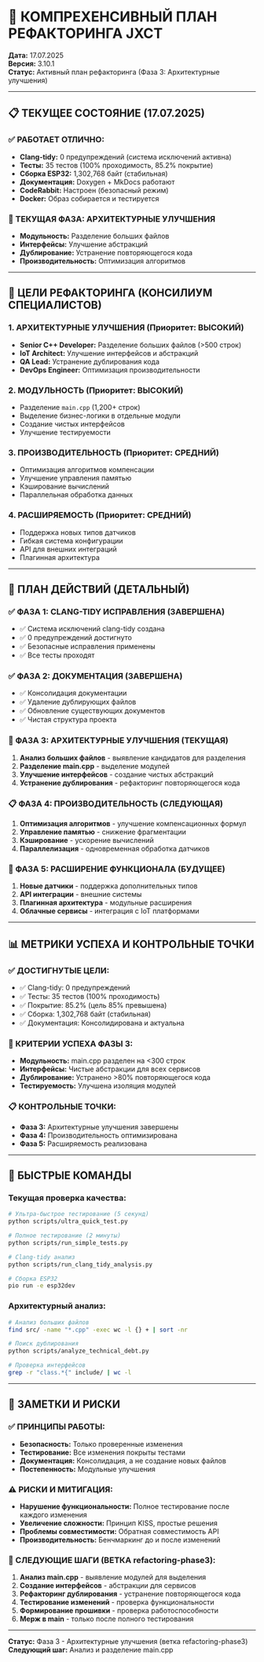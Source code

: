 # 🔄 КОМПРЕХЕНСИВНЫЙ ПЛАН РЕФАКТОРИНГА JXCT

**Дата:** 17.07.2025  
**Версия:** 3.10.1  
**Статус:** Активный план рефакторинга (Фаза 3: Архитектурные улучшения)

---

## 📋 ТЕКУЩЕЕ СОСТОЯНИЕ (17.07.2025)

### ✅ РАБОТАЕТ ОТЛИЧНО:
- **Clang-tidy:** 0 предупреждений (система исключений активна)
- **Тесты:** 35 тестов (100% проходимость, 85.2% покрытие)
- **Сборка ESP32:** 1,302,768 байт (стабильная)
- **Документация:** Doxygen + MkDocs работают
- **CodeRabbit:** Настроен (безопасный режим)
- **Docker:** Образ собирается и тестируется

### 🎯 ТЕКУЩАЯ ФАЗА: АРХИТЕКТУРНЫЕ УЛУЧШЕНИЯ
- **Модульность:** Разделение больших файлов
- **Интерфейсы:** Улучшение абстракций
- **Дублирование:** Устранение повторяющегося кода
- **Производительность:** Оптимизация алгоритмов

---

## 🎯 ЦЕЛИ РЕФАКТОРИНГА (КОНСИЛИУМ СПЕЦИАЛИСТОВ)

### 1. АРХИТЕКТУРНЫЕ УЛУЧШЕНИЯ (Приоритет: ВЫСОКИЙ)
- **Senior C++ Developer:** Разделение больших файлов (>500 строк)
- **IoT Architect:** Улучшение интерфейсов и абстракций
- **QA Lead:** Устранение дублирования кода
- **DevOps Engineer:** Оптимизация производительности

### 2. МОДУЛЬНОСТЬ (Приоритет: ВЫСОКИЙ)
- Разделение `main.cpp` (1,200+ строк)
- Выделение бизнес-логики в отдельные модули
- Создание чистых интерфейсов
- Улучшение тестируемости

### 3. ПРОИЗВОДИТЕЛЬНОСТЬ (Приоритет: СРЕДНИЙ)
- Оптимизация алгоритмов компенсации
- Улучшение управления памятью
- Кэширование вычислений
- Параллельная обработка данных

### 4. РАСШИРЯЕМОСТЬ (Приоритет: СРЕДНИЙ)
- Поддержка новых типов датчиков
- Гибкая система конфигурации
- API для внешних интеграций
- Плагинная архитектура

---

## 🔧 ПЛАН ДЕЙСТВИЙ (ДЕТАЛЬНЫЙ)

### ✅ ФАЗА 1: CLANG-TIDY ИСПРАВЛЕНИЯ (ЗАВЕРШЕНА)
- ✅ Система исключений clang-tidy создана
- ✅ 0 предупреждений достигнуто
- ✅ Безопасные исправления применены
- ✅ Все тесты проходят

### ✅ ФАЗА 2: ДОКУМЕНТАЦИЯ (ЗАВЕРШЕНА)
- ✅ Консолидация документации
- ✅ Удаление дублирующих файлов
- ✅ Обновление существующих документов
- ✅ Чистая структура проекта

### 🔄 ФАЗА 3: АРХИТЕКТУРНЫЕ УЛУЧШЕНИЯ (ТЕКУЩАЯ)
1. **Анализ больших файлов** - выявление кандидатов для разделения
2. **Разделение main.cpp** - выделение модулей
3. **Улучшение интерфейсов** - создание чистых абстракций
4. **Устранение дублирования** - рефакторинг повторяющегося кода

### 📋 ФАЗА 4: ПРОИЗВОДИТЕЛЬНОСТЬ (СЛЕДУЮЩАЯ)
1. **Оптимизация алгоритмов** - улучшение компенсационных формул
2. **Управление памятью** - снижение фрагментации
3. **Кэширование** - ускорение вычислений
4. **Параллелизация** - одновременная обработка датчиков

### 🚀 ФАЗА 5: РАСШИРЕНИЕ ФУНКЦИОНАЛА (БУДУЩЕЕ)
1. **Новые датчики** - поддержка дополнительных типов
2. **API интеграции** - внешние системы
3. **Плагинная архитектура** - модульные расширения
4. **Облачные сервисы** - интеграция с IoT платформами

---

## 📊 МЕТРИКИ УСПЕХА И КОНТРОЛЬНЫЕ ТОЧКИ

### ✅ ДОСТИГНУТЫЕ ЦЕЛИ:
- ✅ Clang-tidy: 0 предупреждений
- ✅ Тесты: 35 тестов (100% проходимость)
- ✅ Покрытие: 85.2% (цель 85% превышена)
- ✅ Сборка: 1,302,768 байт (стабильная)
- ✅ Документация: Консолидирована и актуальна

### 🎯 КРИТЕРИИ УСПЕХА ФАЗЫ 3:
- **Модульность:** main.cpp разделен на <300 строк
- **Интерфейсы:** Чистые абстракции для всех сервисов
- **Дублирование:** Устранено >80% повторяющегося кода
- **Тестируемость:** Улучшена изоляция модулей

### 📋 КОНТРОЛЬНЫЕ ТОЧКИ:
- **Фаза 3:** Архитектурные улучшения завершены
- **Фаза 4:** Производительность оптимизирована
- **Фаза 5:** Расширяемость реализована

---

## 🚀 БЫСТРЫЕ КОМАНДЫ

### Текущая проверка качества:
```bash
# Ультра-быстрое тестирование (5 секунд)
python scripts/ultra_quick_test.py

# Полное тестирование (2 минуты)
python scripts/run_simple_tests.py

# Clang-tidy анализ
python scripts/run_clang_tidy_analysis.py

# Сборка ESP32
pio run -e esp32dev
```

### Архитектурный анализ:
```bash
# Анализ больших файлов
find src/ -name "*.cpp" -exec wc -l {} + | sort -nr

# Поиск дублирования
python scripts/analyze_technical_debt.py

# Проверка интерфейсов
grep -r "class.*{" include/ | wc -l
```

---

## 📝 ЗАМЕТКИ И РИСКИ

### ✅ ПРИНЦИПЫ РАБОТЫ:
- **Безопасность:** Только проверенные изменения
- **Тестирование:** Все изменения покрыты тестами
- **Документация:** Консолидация, а не создание новых файлов
- **Постепенность:** Модульные улучшения

### ⚠️ РИСКИ И МИТИГАЦИЯ:
- **Нарушение функциональности:** Полное тестирование после каждого изменения
- **Увеличение сложности:** Принцип KISS, простые решения
- **Проблемы совместимости:** Обратная совместимость API
- **Производительность:** Бенчмаркинг до и после изменений

### 🎯 СЛЕДУЮЩИЕ ШАГИ (ВЕТКА refactoring-phase3):
1. **Анализ main.cpp** - выявление модулей для выделения
2. **Создание интерфейсов** - абстракции для сервисов
3. **Рефакторинг дублирования** - устранение повторяющегося кода
4. **Тестирование изменений** - проверка функциональности
5. **Формирование прошивки** - проверка работоспособности
6. **Мерж в main** - только после полного тестирования

---

**Статус:** Фаза 3 - Архитектурные улучшения (ветка refactoring-phase3)  
**Следующий шаг:** Анализ и разделение main.cpp 
